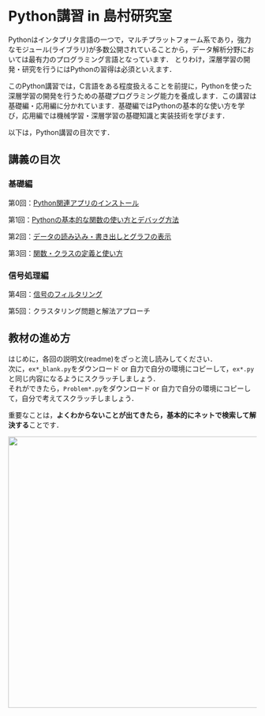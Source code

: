 # Python講習 in 島村研究室

Pythonはインタプリタ言語の一つで，マルチプラットフォーム系であり，強力なモジュール(ライブラリ)が多数公開されていることから，データ解析分野においては最有力のプログラミング言語となっています．
とりわけ，深層学習の開発・研究を行うにはPythonの習得は必須といえます．

このPython講習では，C言語をある程度扱えることを前提に，Pythonを使った深層学習の開発を行うための基礎プログラミング能力を養成します．この講習は基礎編・応用編に分かれています．基礎編ではPythonの基本的な使い方を学び，応用編では機械学習・深層学習の基礎知識と実装技術を学びます．

以下は，Python講習の目次です．

## 講義の目次

### 基礎編

  第0回：[Python関連アプリのインストール](https://github.com/Shimamura-Lab-SU/Sharing-Knowledge-Database/tree/master/python_exercise/00_setting)
  
  第1回：[Pythonの基本的な関数の使い方とデバッグ方法](https://github.com/Shimamura-Lab-SU/Sharing-Knowledge-Database/tree/master/python_exercise/01_basic)
  
  第2回：[データの読み込み・書き出しとグラフの表示](https://github.com/Shimamura-Lab-SU/Sharing-Knowledge-Database/tree/master/python_exercise/02_IO)
  
  第3回：[関数・クラスの定義と使い方](https://github.com/Shimamura-Lab-SU/Sharing-Knowledge-Database/tree/master/python_exercise/03_object_oriented)
  
 ### 信号処理編
   
   第4回：[信号のフィルタリング](https://github.com/Shimamura-Lab-SU/Sharing-Knowledge-Database/tree/master/python_exercise/04_digital_filter)
   
   第5回：クラスタリング問題と解法アプローチ

## 教材の進め方

はじめに，各回の説明文(readme)をざっと流し読みしてください．  
次に，`ex*_blank.py`をダウンロード or 自力で自分の環境にコピーして，`ex*.py`と同じ内容になるようにスクラッチしましょう．  
それができたら，`Problem*.py`をダウンロード or 自力で自分の環境にコピーして，自分で考えてスクラッチしましょう．

重要なことは，**よくわからないことが出てきたら，基本的にネットで検索して解決する**ことです．

<img src="https://github.com/Shimamura-Lab-SU/Sharing-Knowledge-Database/blob/master/python_exercise/procedure.png" width="550px">  
